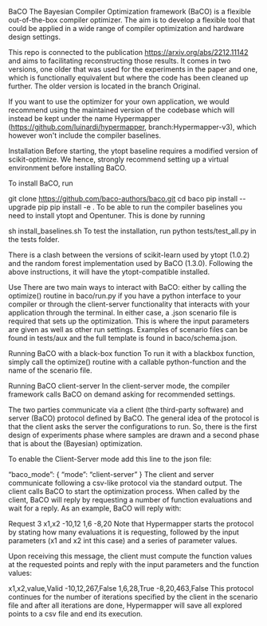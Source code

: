 BaCO
The Bayesian Compiler Optimization framework (BaCO) is a flexible out-of-the-box compiler optimizer. The aim is to develop a flexible tool that could be applied in a wide range of compiler optimization and hardware design settings.

This repo is connected to the publication https://arxiv.org/abs/2212.11142 and aims to facilitating reconstructing those results. It comes in two versions, one older that was used for the experiments in the paper and one, which is functionally equivalent but where the code has been cleaned up further. The older version is located in the branch Original.

If you want to use the optimizer for your own application, we would recommend using the maintained version of the codebase which will instead be kept under the name Hypermapper (https://github.com/luinardi/hypermapper, branch:Hypermapper-v3), which however won't include the compiler baselines.

Installation
Before starting, the ytopt baseline requires a modified version of scikit-optimize. We hence, strongly recommend setting up a virtual environment before installing BaCO.

To install BaCO, run

git clone https://github.com/baco-authors/baco.git
cd baco
pip install --upgrade pip
pip install -e .
To be able to run the compiler baselines you need to install ytopt and Opentuner. This is done by running

sh install_baselines.sh
To test the installation, run python tests/test_all.py in the tests folder.

There is a clash between the versions of scikit-learn used by ytopt (1.0.2) and the random forest implementation used by BaCO (1.3.0). Following the above instructions, it will have the ytopt-compatible installed.

Use
There are two main ways to interact with BaCO: either by calling the optimize() routine in baco/run.py if you have a python interface to your compiler or through the client-server functionality that interacts with your application through the terminal. In either case, a .json scenario file is required that sets up the optimization. This is where the input parameters are given as well as other run settings. Examples of scenario files can be found in tests/aux and the full template is found in baco/schema.json.

Running BaCO with a black-box function
To run it with a blackbox function, simply call the optimize() routine with a callable python-function and the name of the scenario file.

Running BaCO client-server
In the client-server mode, the compiler framework calls BaCO on demand asking for recommended settings.

The two parties communicate via a client (the third-party software) and server (BaCO) protocol defined by BaCO. The general idea of the protocol is that the client asks the server the configurations to run. So, there is the first design of experiments phase where samples are drawn and a second phase that is about the (Bayesian) optimization.

To enable the Client-Server mode add this line to the json file:

“baco_mode”: {
       “mode”: “client-server”
   }
The client and server communicate following a csv-like protocol via the standard output. The client calls BaCO to start the optimization process. When called by the client, BaCO will reply by requesting a number of function evaluations and wait for a reply. As an example, BaCO will reply with:

Request 3
x1,x2
-10,12
1,6
-8,20
Note that Hypermapper starts the protocol by stating how many evaluations it is requesting, followed by the input parameters (x1 and x2 int this case) and a series of parameter values.

Upon receiving this message, the client must compute the function values at the requested points and reply with the input parameters and the function values:

x1,x2,value,Valid
-10,12,267,False
1,6,28,True
-8,20,463,False
This protocol continues for the number of iterations specified by the client in the scenario file and after all iterations are done, Hypermapper will save all explored points to a csv file and end its execution.
